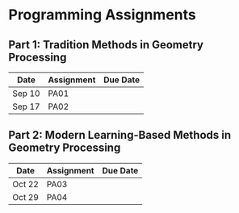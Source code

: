# Programming Assignments

## Part 1: Tradition Methods in Geometry Processing

| Date | Assignment | Due Date |
|-|-|-|
| Sep 10 | PA01 | |
| Sep 17 | PA02 | |

## Part 2: Modern Learning-Based Methods in Geometry Processing

| Date | Assignment | Due Date |
|-|-|-|
| Oct 22  | PA03 |  |
| Oct 29  | PA04 |  |
